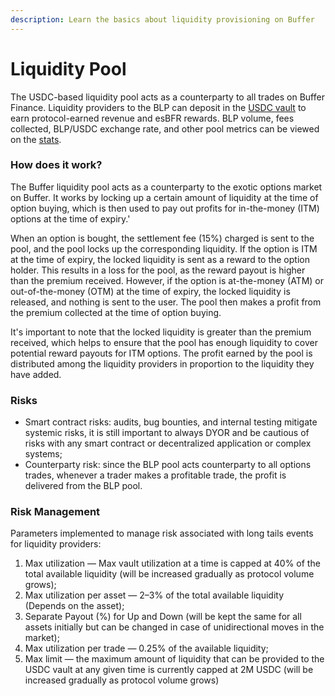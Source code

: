 ```yaml
---
description: Learn the basics about liquidity provisioning on Buffer
---
```


# Liquidity Pool

The USDC-based liquidity pool acts as a counterparty to all trades on Buffer Finance. Liquidity providers to the BLP can deposit in the [USDC vault](https://app.buffer.finance/#/earn) to earn protocol-earned revenue and esBFR rewards. BLP volume, fees collected, BLP/USDC exchange rate, and other pool metrics can be viewed on the [stats](https://stats.buffer.finance/).

### How does it work?

The Buffer liquidity pool acts as a counterparty to the exotic options market on Buffer. It works by locking up a certain amount of liquidity at the time of option buying, which is then used to pay out profits for in-the-money (ITM) options at the time of expiry.'

When an option is bought, the settlement fee (15%) charged is sent to the pool, and the pool locks up the corresponding liquidity. If the option is ITM at the time of expiry, the locked liquidity is sent as a reward to the option holder. This results in a loss for the pool, as the reward payout is higher than the premium received. However, if the option is at-the-money (ATM) or out-of-the-money (OTM) at the time of expiry, the locked liquidity is released, and nothing is sent to the user. The pool then makes a profit from the premium collected at the time of option buying.

It's important to note that the locked liquidity is greater than the premium received, which helps to ensure that the pool has enough liquidity to cover potential reward payouts for ITM options. The profit earned by the pool is distributed among the liquidity providers in proportion to the liquidity they have added.

### Risks

* Smart contract risks: audits, bug bounties, and internal testing mitigate systemic risks, it is still important to always DYOR and be cautious of risks with any smart contract or decentralized application or complex systems;
* Counterparty risk: since the BLP pool acts counterparty to all options trades, whenever a trader makes a profitable trade, the profit is delivered from the BLP pool.

### Risk Management

Parameters implemented to manage risk associated with long tails events for liquidity providers:

1. Max utilization — Max vault utilization at a time is capped at 40% of the total available liquidity (will be increased gradually as protocol volume grows);
2. Max utilization per asset — 2–3% of the total available liquidity (Depends on the asset);
3. Separate Payout (%) for Up and Down (will be kept the same for all assets initially but can be changed in case of unidirectional moves in the market);
4. Max utilization per trade — 0.25% of the available liquidity;
5. Max limit — the maximum amount of liquidity that can be provided to the USDC vault at any given time is currently capped at 2M USDC (will be increased gradually as protocol volume grows)
